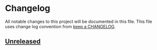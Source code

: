 # Changelog

All notable changes to this project will be documented in this file.
This file uses change log convention from [keep a
CHANGELOG](http://keepachangelog.com/en/0.3.0/).

## [Unreleased](https://github.com/luismayta/nvimrc/compare/0.0.0...HEAD)

